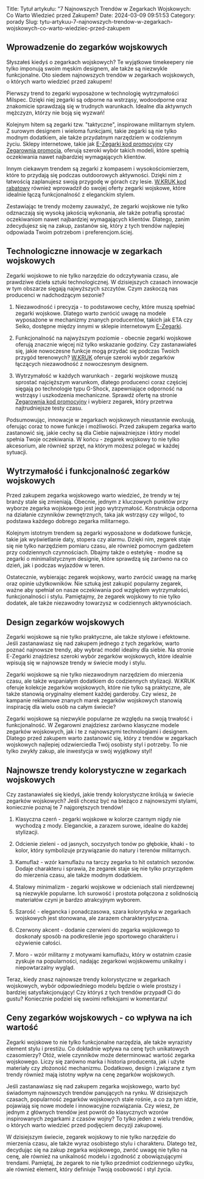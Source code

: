 Title: Tytuł artykułu: &quot;7 Najnowszych Trendów w Zegarkach Wojskowych: Co Warto Wiedzieć przed Zakupem?
Date: 2024-03-09 09:51:53
Category: porady
Slug: tytu-artykuu-7-najnowszych-trendow-w-zegarkach-wojskowych-co-warto-wiedziec-przed-zakupem

## Wprowadzenie do zegarków wojskowych

Słyszałeś kiedyś o zegarkach wojskowych? Te wyjątkowe timekeepery nie tylko imponują swoim męskim designem, ale także są niezwykle funkcjonalne. Oto siedem najnowszych trendów w zegarkach wojskowych, o których warto wiedzieć przed zakupem!

Pierwszy trend to zegarki wyposażone w technologię wytrzymałości Milspec. Dzięki niej zegarki są odporne na wstrząsy, wodoodporne oraz znakomicie sprawdzają się w trudnych warunkach. Idealne dla aktywnych mężczyzn, którzy nie boją się wyzwań!

Kolejnym hitem są zegarki tzw. &quot;taktyczne&quot;, inspirowane militarnym stylem. Z surowym designem i wieloma funkcjami, takie zegarki są nie tylko modnym dodatkiem, ale także przydatnym narzędziem w codziennym życiu. Sklepy internetowe, takie jak [E-Zegarki kod promocyjny](https://bongersarchitects.nl/zegarek-g-shock-rewolucja-w-swiecie-zegarkow-sportowych) czy [Zegarownia promocja](https://klimmpics.de/nowoczesne-zegarki-dla-nastolatkow-poaczenie-stylu-i-funkcjonalnosci), oferują szeroki wybór takich modeli, które spełnią oczekiwania nawet najbardziej wymagających klientów.

Innym ciekawym trendem są zegarki z kompasem i wysokościomierzem, które to przydają się podczas outdoorowych aktywności. Dzięki nim z łatwością zaplanujesz swoją przygodę w górach czy lesie. [W.KRUK kod rabatowy](https://cbs-mensoalting.nl/najnowsze-trendy-w-bizuterii-dla-nastolatek-czarujace-naszyjniki-z-minimalistycznymi-zawieszkami) również wprowadził do swojej oferty zegarki wojskowe, które idealnie łączą funkcjonalność z eleganckim stylem.

Zestawiając te trendy możemy zauważyć, że zegarki wojskowe nie tylko odznaczają się wysoką jakością wykonania, ale także potrafią sprostać oczekiwaniom nawet najbardziej wymagających klientów. Dlatego, zanim zdecydujesz się na zakup, zastanów się, który z tych trendów najlepiej odpowiada Twoim potrzebom i preferencjom.ściej.


## Technologiczne innowacje w zegarkach wojskowych

Zegarki wojskowe to nie tylko narzędzie do odczytywania czasu, ale prawdziwe dzieła sztuki technologicznej. W dzisiejszych czasach innowacje w tym obszarze sięgają najwyższych szczytów. Czym zaskoczą nas producenci w nadchodzącym sezonie?

1. Niezawodność i precyzja - to podstawowe cechy, które muszą spełniać zegarki wojskowe. Dlatego warto zwrócić uwagę na modele wyposażone w mechanizmy znanych producentów, takich jak ETA czy Seiko, dostępne między innymi w sklepie internetowym [E-Zegarki](https://huisartsenpost-hoorn.nl/zegarki-z-diamentami-luksusowy-dodatek-w-zasiegu-reki-jak-wybrac-idealny-model-dla-siebie).

2. Funkcjonalność na najwyższym poziomie - obecnie zegarki wojskowe oferują znacznie więcej niż tylko wskazanie godziny. Czy zastanawiałeś się, jakie nowoczesne funkcje mogą przydać się podczas Twoich przygód terenowych? [W.KRUK](https://design-onweb.nl/trendy-w-zegarkach-omega-luksus-i-technologia-w-jednym-czasomierzu-temat-artykuu) oferuje szeroki wybór zegarków łączących niezawodność z nowoczesnym designem.

3. Wytrzymałość w każdych warunkach - zegarki wojskowe muszą sprostać najcięższym warunkom, dlatego producenci coraz częściej sięgają po technologie typu G-Shock, zapewniające odporność na wstrząsy i uszkodzenia mechaniczne. Sprawdź ofertę na stronie [Zegarownia kod promocyjny](https://ateliergr.nl/zegarek-sportowy-do-dresow-idealny-dodatek-do-casualowego-stroju) i wybierz zegarek, który przetrwa najtrudniejsze testy czasu.

Podsumowując, innowacje w zegarkach wojskowych nieustannie ewoluują, oferując coraz to nowe funkcje i możliwości. Przed zakupem zegarka warto zastanowić się, jakie cechy są dla Ciebie najważniejsze i który model spełnia Twoje oczekiwania. W końcu - zegarek wojskowy to nie tylko akcesorium, ale również sprzęt, na którym możesz polegać w każdej sytuacji.


## Wytrzymałość i funkcjonalność zegarków wojskowych

Przed zakupem zegarka wojskowego warto wiedzieć, że trendy w tej branży stale się zmieniają. Obecnie, jednym z kluczowych punktów przy wyborze zegarka wojskowego jest jego wytrzymałość. Konstrukcja odporna na działanie czynników zewnętrznych, taka jak wstrząsy czy wilgoć, to podstawa każdego dobrego zegarka militarnego.

Kolejnym istotnym trendem są zegarki wyposażone w dodatkowe funkcje, takie jak wyświetlanie daty, stopera czy alarmu. Dzięki nim, zegarek staje się nie tylko narzędziem pomiaru czasu, ale również pomocnym gadżetem przy codziennych czynnościach. Dbajmy także o estetykę - modne są zegarki o minimalistycznym designie, które sprawdzą się zarówno na co dzień, jak i podczas wyjazdów w teren.

Ostatecznie, wybierając zegarek wojskowy, warto zwrócić uwagę na markę oraz opinie użytkowników. Nie sztuką jest zakupić popularny zegarek, ważne aby spełniał on nasze oczekiwania pod względem wytrzymałości, funkcjonalności i stylu. Pamiętajmy, że zegarek wojskowy to nie tylko dodatek, ale także niezawodny towarzysz w codziennych aktywnościach.


## Design zegarków wojskowych

Zegarki wojskowe są nie tylko praktyczne, ale także stylowe i efektowne. Jeśli zastanawiasz się nad zakupem jednego z tych zegarków, warto poznać najnowsze trendy, aby wybrać model idealny dla siebie. Na stronie E-Zegarki znajdziesz szeroki wybór zegarków wojskowych, które idealnie wpisują się w najnowsze trendy w świecie mody i stylu. 

Zegarki wojskowe są nie tylko niezawodnym narzędziem do mierzenia czasu, ale także wspaniałym dodatkiem do codziennych stylizacji. W.KRUK oferuje kolekcje zegarków wojskowych, które nie tylko są praktyczne, ale także stanowią oryginalny element każdej garderoby. Czy wiesz, że kampanie reklamowe znanych marek zegarków wojskowych stanowią inspirację dla wielu osób na całym świecie?

Zegarki wojskowe są niezwykle popularne ze względu na swoją trwałość i funkcjonalność. W Zegarowni znajdziesz zarówno klasyczne modele zegarków wojskowych, jak i te z najnowszymi technologiami i designem. Dlatego przed zakupem warto zastanowić się, który z trendów w zegarkach wojskowych najlepiej odzwierciedla Twój osobisty styl i potrzeby. To nie tylko zwykły zakup, ale inwestycja w swój wyjątkowy styl!


## Najnowsze trendy kolorystyczne w zegarkach wojskowych

Czy zastanawiałeś się kiedyś, jakie trendy kolorystyczne królują w świecie zegarków wojskowych? Jeśli chcesz być na bieżąco z najnowszymi stylami, koniecznie poznaj te 7 najgorętszych trendów! 

1. Klasyczna czerń - zegarki wojskowe w kolorze czarnym nigdy nie wychodzą z mody. Eleganckie, a zarazem surowe, idealne do każdej stylizacji.

2. Odcienie zieleni - od jasnych, soczystych tonów po głębokie, khaki - to kolor, który symbolizuje przywiązanie do natury i terenów militarnych.

3. Kamuflaż - wzór kamuflażu na tarczy zegarka to hit ostatnich sezonów. Dodaje charakteru i sprawia, że zegarek staje się nie tylko przyrządem do mierzenia czasu, ale także modnym dodatkiem.

4. Stalowy minimalizm - zegarki wojskowe w odcieniach stali nierdzewnej są niezwykle popularne. Ich surowość i prostota połączona z solidnością materiałów czyni je bardzo atrakcyjnym wyborem.

5. Szarość - elegancka i ponadczasowa, szara kolorystyka w zegarkach wojskowych jest stonowana, ale zarazem charakterystyczna.

6. Czerwony akcent - dodanie czerwieni do zegarka wojskowego to doskonały sposób na podkreślenie jego sportowego charakteru i ożywienie całości.

7. Moro - wzór militarny z motywami kamuflażu, który w ostatnim czasie zyskuje na popularności, nadając zegarkowi wojskowemu unikalny i niepowtarzalny wygląd.

Teraz, kiedy znasz najnowsze trendy kolorystyczne w zegarkach wojskowych, wybór odpowiedniego modelu będzie o wiele prostszy i bardziej satysfakcjonujący! Czy któryś z tych trendów przypadł Ci do gustu? Koniecznie podziel się swoimi refleksjami w komentarzu!


## Ceny zegarków wojskowych - co wpływa na ich wartość

Zegarki wojskowe to nie tylko funkcjonalne narzędzia, ale także wyrazisty element stylu i prestiżu. Co dokładnie wpływa na cenę tych unikatowych czasomierzy? Otóż, wiele czynników może determinować wartość zegarka wojskowego. Liczy się zarówno marka i historia producenta, jak i użyte materiały czy złożoność mechanizmu. Dodatkowo, design i związane z tym trendy również mają istotny wpływ na cenę zegarków wojskowych.

Jeśli zastanawiasz się nad zakupem zegarka wojskowego, warto być świadomym najnowszych trendów panujących na rynku. W dzisiejszych czasach, popularność zegarków wojskowych stale rośnie, a co za tym idzie, pojawiają się nowe modele i innowacyjne rozwiązania. Czy wiesz, że jednym z głównych trendów jest powrót do klasycznych wzorów inspirowanych zegarkami z czasów wojny? To tylko jeden z wielu trendów, o których warto wiedzieć przed podjęciem decyzji zakupowej.

W dzisiejszym świecie, zegarek wojskowy to nie tylko narzędzie do mierzenia czasu, ale także wyraz osobistego stylu i charakteru. Dlatego też, decydując się na zakup zegarka wojskowego, zwróć uwagę nie tylko na cenę, ale również na unikalność modelu i zgodność z obowiązującymi trendami. Pamiętaj, że zegarek to nie tylko przedmiot codziennego użytku, ale również element, który definiuje Twoją osobowość i styl życia.
